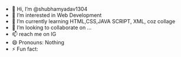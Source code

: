 - 👋 Hi, I’m @shubhamyadav1304
- 👀 I’m interested in Web Development
- 🌱 I’m currently learning HTML,CSS,JAVA SCRIPT, XML, coz collage 
- 💞️ I’m looking to collaborate on ...
- 📫 reach me on IG 
- 😄 Pronouns: Nothing
- ⚡ Fun fact: 

<!---
shubhamyadav1304/shubhamyadav1304 is a ✨ special ✨ repository because its `README.md` (this file) appears on your GitHub profile.
You can click the Preview link to take a look at your changes.
--->
